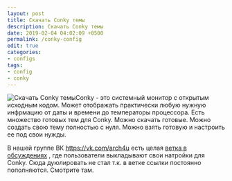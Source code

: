 ```yaml
---
layout: post
title: Cкачать Conky темы
description: Cкачать Conky темы
date: 2019-02-04 04:02:09 +0500
permalink: /conky-config
edit: true
categories: 
- configs
tags:
- config
- conky
---
```

<p><img alt="Cкачать Conky темы" class="post-image rounded" src="https://ordanax.github.io/img/conky-config.png" />Conky - это системный монитор с открытым исходным кодом. Может отображать практически любую нужную инфрмацию от даты и времени до температоры процессора. Есть множество готовых тем для Conky. Можно скачать готовые. Можно создать свою тему полностью с нуля. Можно взять готовую и настроить ее под свои нужды.</p>

В нашей группе ВК https://vk.com/arch4u есть целая [ветка в обсуждениях](https://vk.cc/89e28X) , где пользователи выкладывают свои натройки для Conky.
Сюда дуюлировать не стал т.к. в ветке ссылки постоянно пополняются. Смотрите там.
